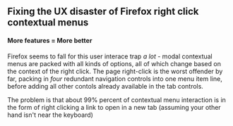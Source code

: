 ## Fixing the UX disaster of Firefox right click contextual menus

#### More features = More better
Firefox seems to fall for this user interace trap *a lot* - modal contextual menus are packed with all kinds of options, all of which change based on the context of the right click. The page right-click is the worst offender by far, packing in *four* redundant navigation controls into one menu item line, before adding all other contols already available in the tab controls.

The problem is that about 99% percent of contextual menu interaction is in the form of right clicking a link to open in a new tab (assuming your other hand isn't near the keyboard)



